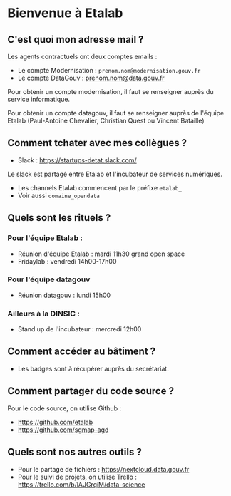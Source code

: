 # Bienvenue à Etalab

## C'est quoi mon adresse mail ?

Les agents contractuels ont deux comptes emails :

* Le compte Modernisation : `prenom.nom@modernisation.gouv.fr`
* Le compte DataGouv : prenom.nom@data.gouv.fr

Pour obtenir un compte modernisation, il faut se renseigner auprès du service informatique.

Pour obtenir un compte datagouv, il faut se renseigner auprès de l'équipe Etalab (Paul-Antoine Chevalier, Christian Quest ou Vincent Bataille)

## Comment tchater avec mes collègues ?

* Slack : https://startups-detat.slack.com/

Le slack est partagé entre Etalab et l'incubateur de services numériques. 

* Les channels Etalab commencent par le préfixe `etalab_` 
* Voir aussi `domaine_opendata`

## Quels sont les rituels ?

### Pour l'équipe Etalab : 

* Réunion d'équipe Etalab : mardi 11h30 grand open space
* Fridaylab : vendredi 14h00-17h00

### Pour l'équipe datagouv 

* Réunion datagouv : lundi 15h00 

### Ailleurs à la DINSIC : 

* Stand up de l'incubateur : mercredi 12h00 

## Comment accéder au bâtiment ?

- Les badges sont à récupérer auprès du secrétariat.

## Comment partager du code source ?

Pour le code source, on utilise Github : 

* https://github.com/etalab
* https://github.com/sgmap-agd

## Quels sont nos autres outils ? 

* Pour le partage de fichiers : https://nextcloud.data.gouv.fr
* Pour le suivi de projets, on utilise Trello : https://trello.com/b/lAJGrqiM/data-science
